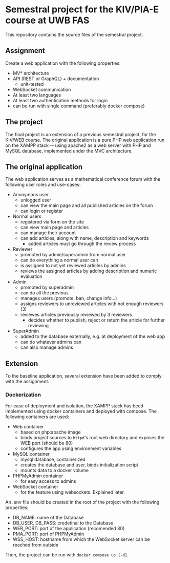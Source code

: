 # Semestral project for the KIV/PIA-E course at UWB FAS

This repository contains the source files of the semestral project.

## Assignment
Create a web application with the following properties:
- MV* architecture
- API (REST or GraphQL) + documentation
    - unit-tested
- WebSocket communication
- At least two languages
- At least two authentication methods for login
- can be run with single command (preferably docker compose)

## The project
The final project is an extension of a previous semestral project, for the KIV/WEB course. The original application is a pure PHP web application run on the XAMPP stack -- using apache2 as a web server with PHP and MySQL database, implemented under the MVC architecture.

## The original application
The web application serves as a mathematical conference forum with the following user roles and use-cases:
- Anonymous user
    - unlogged user
    - can view the main page and all published articles on the forum
    - can login or register
- Normal users
    - registered via form on the site
    - can view main page and articles
    - can manage their account
    - can add articles, along with name, description and keywords
        - added articles must go through the review process
- Reviewer
    - promoted by admin/superadmin from normal user
    - can do everything a normal user can
    - is assigned to not yet reviewed articles by admins
    - reviews the assigned articles by adding description and numeric evaluation
- Admin
    - promoted by superadmin
    - can do all the previous
    - manages users (promote, ban, change info...)
    - assigns reviewers to unreviewed articles with not enough reviewers (3)
    - reviewes articles previously reviewed by 3 reviewers
        - decides whether to publish, reject or return the article for further reviewing
- SuperAdmin
    - added to the database externally, e.g. at deployment of the web app
    - can do whatever admins can
    - can also manage admins

## Extension
To the baseline application, several extension have been added to comply with the assignment.

### Dockerization
For ease of deployment and isolation, the XAMPP stack has beed implemented using docker containers and deployed with compose. The following containers are used:
- Web container
    - based on php:apache image
    - binds project sources to `httpd`'s root web directory and exposes the WEB port (should be 80)
    - configures the app using environment variables
- MySQL container
    - mysql database, containerized
    - creates the database and user, binds initialization script
    - mounts data to a docker volume
- PHPMyAdmin container
    - for easy access to admins
- WebSocket container
    - for the feature using websockets. Explained later.

An .env file should be created in the root of the project with the following properties: 
- DB_NAME: name of the Database
- DB_USER, DB_PASS: credetinal to the Database
- WEB_PORT: port of the application (recomended 80)
- PMA_PORT: port of PHPMyAdmin
- WSS_HOST: hostname from which the WebSocket server can be reached from outside

Then, the project can be run with `docker compose up [-d]`.